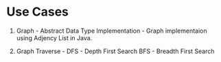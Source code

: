 # Use Cases

1. Graph - Abstract Data Type
   Implementation - Graph implementaion using Adjency List in Java.

2. Graph Traverse -
   DFS - Depth First Search
   BFS - Breadth First Search
   
